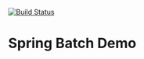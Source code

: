 [![Build Status](https://travis-ci.org/ivan2yk/acme-springbatch-demo.svg?branch=master)](https://travis-ci.org/ivan2yk/acme-springbatch-demo)

# Spring Batch Demo
